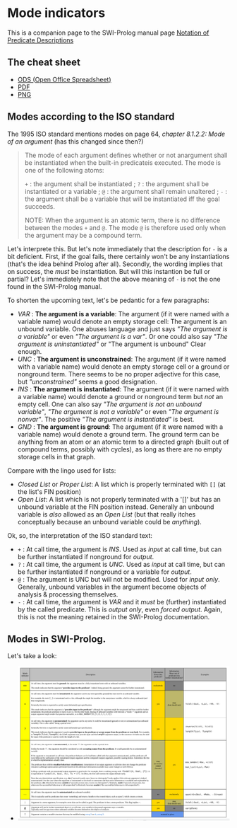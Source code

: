 # Mode indicators

This is a companion page to the SWI-Prolog manual page [Notation of Predicate Descriptions](https://eu.swi-prolog.org/pldoc/man?section=preddesc)

## The cheat sheet

- [ODS (Open Office Spreadsheet)](mode_indicators.ods)
- [PDF](mode_indicators.pdf)
- [PNG](mode_indicators.png)

## Modes according to the ISO standard

The 1995 ISO standard mentions modes on page 64, _chapter 8.1.2.2: Mode of an argument_ (has this changed since then?)

> The mode of each argument defines whether or not anargument shall be instantiated
> when the built-in predicateis executed. The mode is one of the following atoms:
>
> `+` : the argument shall be instantiated ; 
> `?` : the argument shall be instantiated or a variable ; 
> `@` : the argument shall remain unaltered ; 
> `-` : the argument shall be a variable that will be instantiated iff the goal succeeds.
>
> NOTE: When the argument is an atomic term, there is no difference between the modes
> `+` and `@`. The mode `@` is therefore used only when the argument may be a compound term.

Let's interprete this. But let's note immediately that the description for `-` is a bit deficient.
First, if the goal fails, there certainly won't be any instantiations (that's the idea behind Prolog after all).
Secondly, the wording implies that on success, the _must_ be instantiation. But will this instantion be full or
partial? Let's immediately note that the above meaning of `-` is not the one found in the SWI-Prolog manual.

To shorten the upcoming text, let's be pedantic for a few paragraphs:

- _VAR_ : **The argument is a variable**: The argument (if it were named with a variable name) would denote
          an empty storage cell: The argument is an unbound variable. One abuses language and just says
          _"The argument is a variable"_ or even _"The argument is a var"_. Or one could also
          say _"The argument is uninstantiated"_ or "The argument is unbound" Clear enough.
- _UNC_ : **The argument is unconstrained**: The argument (if it were named with a variable name) would denote an 
          empty storage cell or a ground or nonground term. There seems to be no proper adjective for this case,
          but _"unconstrained"_ seems a good designation.
- _INS_ : **The argument is instantiated**: The argument (if it were named with a variable name) would denote
          a ground or nonground term but _not_ an empty cell. One can also say _"The argument is not an unbound variable"_,
          _"The argument is not a variable"_ or even _"The argument is nonvar"_. The positive 
          _"The argument is instantiated"_ is best. 
- _GND_ : **The argument is ground**: The argument (if it were named with a variable name) would denote a ground term. 
          The ground term can be anything from an atom or an atomic term to a directed graph (built out of compound terms,
          possibly with cycles), as long as there are no empty storage cells in that graph.

Compare with the lingo used for lists:

- _Closed List_ or _Proper List_: A list which is properly terminated with `[]` (at the list's FIN position)
- _Open List_: A list which is not properly terminated with a '[]' but has an unbound variable at the FIN position instead. Generally
  an unbound variable is _also_ allowed as an _Open List_ (but that really itches conceptually because an unbound variable could be _anything_).

Ok, so, the interpretation of the ISO standard text:

- `+` : At call time, the argument is _INS_. 
        Used as *input* at call time, but can be further instantiated if nonground for *output*.
- `?` : At call time, the argument is _UNC_. 
        Used as *input* at call time, but can be further instantiated if nonground or a variable for *output*.
- `@` : The argument is UNC but will not be modified.
        Used for *input only*. Generally, unbound variables in the argument become objects of analysis & processing themselves.
- `-` : At call time, the argument is _VAR_ and it _must_ be (further) instantiated by the called predicate.
        This is *output only*, even *forced output*. Again, this is not the meaning retained in the SWI-Prolog documentation.

## Modes in SWI-Prolog.

Let's take a look:

- ![Modes in SWI Prolog](mode_indicators.png)
